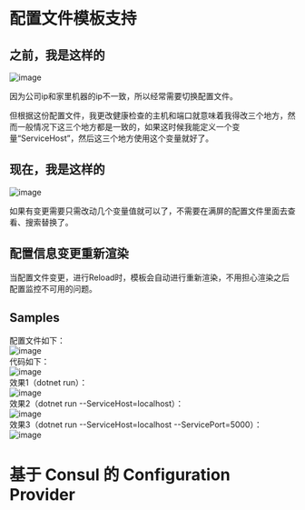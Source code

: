 # 配置文件模板支持
## 之前，我是这样的
![image](http://images2017.cnblogs.com/blog/384997/201709/384997-20170921080044884-826579002.png)

因为公司ip和家里机器的ip不一致，所以经常需要切换配置文件。

但根据这份配置文件，我更改健康检查的主机和端口就意味着我得改三个地方，然而一般情况下这三个地方都是一致的，如果这时候我能定义一个变量“ServiceHost”，然后这三个地方使用这个变量就好了。
## 现在，我是这样的
![image](https://images2017.cnblogs.com/blog/384997/201709/384997-20170921080045696-1839914749.png)

如果有变更需要只需改动几个变量值就可以了，不需要在满屏的配置文件里面去查看、搜索替换了。
## 配置信息变更重新渲染
当配置文件变更，进行Reload时，模板会自动进行重新渲染，不用担心渲染之后配置监控不可用的问题。
## Samples
配置文件如下：  
![image](https://images2017.cnblogs.com/blog/384997/201709/384997-20170921080046181-200268300.png)  
代码如下：  
![image](https://images2017.cnblogs.com/blog/384997/201709/384997-20170921080046618-730649115.png)  
效果1（dotnet run）：  
![image](https://images2017.cnblogs.com/blog/384997/201709/384997-20170921080047009-2088195109.png)  
效果2（dotnet run --ServiceHost=localhost）：  
![image](https://images2017.cnblogs.com/blog/384997/201709/384997-20170921080047446-1509499016.png)  
效果3（dotnet run --ServiceHost=localhost --ServicePort=5000）：  
![image](https://images2017.cnblogs.com/blog/384997/201709/384997-20170921080048103-843199483.png)
# 基于 Consul 的 Configuration Provider
